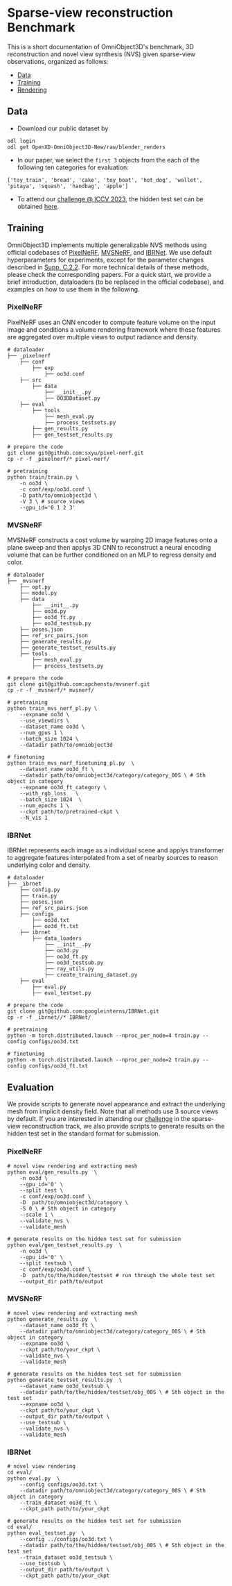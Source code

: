 # Sparse-view reconstruction Benchmark

This is a short documentation of OmniObject3D's benchmark, 3D reconstruction and novel view synthesis (NVS) given sparse-view observations, organized as follows:

- [Data](##Data)
- [Training](##Training)
- [Rendering](##Evaluation)

## Data
- Download our public dataset by
```
odl login
odl get OpenXD-OmniObject3D-New/raw/blender_renders
```
- In our paper, we select the `first 3` objects from the each of the following ten categories for evaluation: 
```
['toy_train', 'bread', 'cake', 'toy_boat', 'hot_dog', 'wallet', 'pitaya', 'squash', 'handbag', 'apple']
```
- To attend our [challenge @ ICCV 2023](), the hidden test set can be obtained [here](https://drive.google.com/file/d/1i5HPCdCoqoNv1q5V55hVWZaleRYc1xEc/view?usp=drive_link).


## Training
OmniObject3D implements multiple generalizable NVS methods using official codebases of [PixelNeRF](https://github.com/sxyu/pixel-nerf), [MVSNeRF](https://github.com/apchenstu/mvsnerf), and [IBRNet](https://github.com/googleinterns/IBRNet). We use default hyperparameters for experiments, except for the parameter changes described in [Supp. C.2.2](https://openaccess.thecvf.com/content/CVPR2023/supplemental/Wu_OmniObject3D_Large-Vocabulary_3D_CVPR_2023_supplemental.pdf). For more technical details of these methods, please check the corresponding papers. 
For a quick start, we provide a brief introduction, dataloaders (to be replaced in the official codebase), and examples on how to use them in the following.

### PixelNeRF
PixelNeRF uses an CNN encoder to compute feature volume on the input image and conditions a volume rendering framework where these features are aggregated over multiple views to output radiance and density.
```
# dataloader
├── _pixelnerf 
    ├── conf
        ├── exp
            ├── oo3d.conf
    ├── src
        ├── data
            ├── __init__.py
            ├── OO3DDataset.py
    ├── eval
        ├── tools
            ├── mesh_eval.py
            ├── process_testsets.py
        ├── gen_results.py
        ├── gen_testset_results.py

# prepare the code
git clone git@github.com:sxyu/pixel-nerf.git
cp -r -f _pixelnerf/* pixel-nerf/
```
```
# pretraining
python train/train.py \
    -n oo3d \
    -c conf/exp/oo3d.conf \
    -D path/to/omniobject3d \
    -V 3 \ # source views
    --gpu_id='0 1 2 3' 
```

### MVSNeRF
MVSNeRF constructs a cost volume by warping 2D image features onto a plane sweep and then applys 3D CNN to reconstruct a neural encoding volume that can be further conditioned on an MLP to regress density and color.
```
# dataloader
├── _mvsnerf
    ├── opt.py
    ├── model.py
    ├── data
        ├── __init__.py
        ├── oo3d.py
        ├── oo3d_ft.py
        ├── oo3d_testsub.py
    ├── poses.json
    ├── ref_src_pairs.json
    ├── generate_results.py
    ├── generate_testset_results.py
    ├── tools
        ├── mesh_eval.py
        ├── process_testsets.py

# prepare the code
git clone git@github.com:apchenstu/mvsnerf.git
cp -r -f _mvsnerf/* mvsnerf/
```

```
# pretraining
python train_mvs_nerf_pl.py \
    --expname oo3d \
    --use_viewdirs \
    --dataset_name oo3d \
    --num_gpus 1 \
    --batch_size 1024 \
    --datadir path/to/omniobject3d

# finetuning
python train_mvs_nerf_finetuning_pl.py  \
    --dataset_name oo3d_ft \
    --datadir path/to/omniobject3d/category/category_00S \ # Sth object in category
    --expname oo3d_ft_category \
    --with_rgb_loss   \
    --batch_size 1024  \
    --num_epochs 1 \
    --ckpt path/to/pretrained-ckpt \
    --N_vis 1
```


### IBRNet
IBRNet represents each image as a individual scene and applys transformer to aggregate features interpolated from a set of nearby sources to reason underlying color and density.
```
# dataloader
├── _ibrnet
    ├── config.py
    ├── train.py
    ├── poses.json
    ├── ref_src_pairs.json
    ├── configs
        ├── oo3d.txt
        ├── oo3d_ft.txt
    ├── ibrnet
        ├── data_loaders
            ├── __init__.py
            ├── oo3d.py
            ├── oo3d_ft.py
            ├── oo3d_testsub.py
            ├── ray_utils.py
            ├── create_training_dataset.py
    ├── eval
        ├── eval.py
        ├── eval_testset.py

# prepare the code
git clone git@github.com:googleinterns/IBRNet.git
cp -r -f _ibrnet//* IBRNet/
```

```
# pretraining
python -m torch.distributed.launch --nproc_per_node=4 train.py --config configs/oo3d.txt

# finetuning
python -m torch.distributed.launch --nproc_per_node=2 train.py --config configs/oo3d_ft.txt
```

## Evaluation
We provide scripts to generate novel appearance and extract the underlying mesh from implicit density field. Note that all methods use 3 source views by default.
If you are interested in attending our [challenge]() in the sparse-view reconstruction track, we also provide scripts to generate results on the hidden test set in the standard format for submission.

### PixelNeRF
```
# novel view rendering and extracting mesh
python eval/gen_results.py  \
    -n oo3d \
    --gpu_id='0' \
    --split test \
    -c conf/exp/oo3d.conf \
    -D  path/to/omniobject3d/category \
    -S 0 \ # Sth object in category
    --scale 1 \
    --validate_nvs \
    --validate_mesh
```
```
# generate results on the hidden test set for submission
python eval/gen_testset_results.py  \
    -n oo3d \
    --gpu_id='0' \
    --split testsub \
    -c conf/exp/oo3d.conf \
    -D  path/to/the/hidden/testset # run through the whole test set
    --output_dir path/to/output
```
### MVSNeRF
```
# novel view rendering and extracting mesh
python generate_results.py  \
    --dataset_name oo3d_ft \
    --datadir path/to/omniobject3d/category/category_00S \ # Sth object in category
    --expname oo3d \
    --ckpt path/to/your_ckpt \
    --validate_nvs \
    --validate_mesh
```

```
# generate results on the hidden test set for submission
python generate_testset_results.py  \
    --dataset_name oo3d_testsub \
    --datadir path/to/the/hidden/testset/obj_00S \ # Sth object in the test set
    --expname oo3d \
    --ckpt path/to/your_ckpt \
    --output_dir path/to/output \
    --use_testsub \
    --validate_nvs \
    --validate_mesh
```

### IBRNet
```
# novel view rendering
cd eval/
python eval.py  \
    --config configs/oo3d.txt \
    --datadir path/to/omniobject3d/category/category_00S \ # Sth object in category
    --train_dataset oo3d_ft \
    --ckpt_path path/to/your_ckpt

# generate results on the hidden test set for submission
cd eval/
python eval_testset.py  \
    --config ../configs/oo3d.txt \
    --datadir path/to/the/hidden/testset/obj_00S \ # Sth object in the test set
    --train_dataset oo3d_testsub \
    --use_testsub \
    --output_dir path/to/output \
    --ckpt_path path/to/your_ckpt
```
